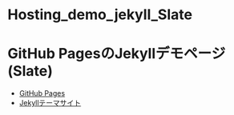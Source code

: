 # Hosting_demo_jekyll_Slate
# GitHub PagesのJekyllデモページ(Slate)
- [GitHub Pages](https://shimajima-eiji.github.io/Hosting_demo_jekyll_Slate/)
- [Jekyllテーマサイト](https://github.com/pages-themes/slate)
